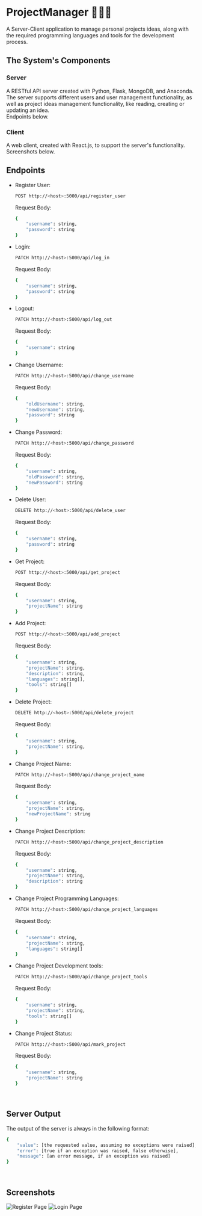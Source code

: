 # ProjectManager 🧑🏻‍💼
A Server-Client application to manage personal projects ideas, along with the required programming languages and tools for the development process.


## The System's Components
### Server
A RESTful API server created with Python, Flask, MongoDB, and Anaconda.
<br>
The server supports different users and user management functionality, as well as project ideas management functionality, like reading, creating or updating an idea.
<br>
Endpoints below.

### Client
A web client, created with React.js, to support the server's functionality.
<br>
Screenshots below.


## Endpoints
* Register User:
    ```bash
    POST http://<host>:5000/api/register_user
    ```

    Request Body:
    ```bash
    {
        "username": string,
        "password": string
    }
    ```

* Login:
    ```bash
    PATCH http://<host>:5000/api/log_in
    ```
    Request Body:
    ```bash
    {
        "username": string,
        "password": string
    }
    ```

* Logout:
    ```bash
    PATCH http://<host>:5000/api/log_out
    ```
    Request Body:
    ```bash
    {
        "username": string
    }
    ```

* Change Username:
    ```bash
    PATCH http://<host>:5000/api/change_username
    ```
    Request Body:
    ```bash
    {
        "oldUsername": string,
        "newUsername": string,
        "password": string
    }
    ```

* Change Password:
    ```bash
    PATCH http://<host>:5000/api/change_password
    ```
    Request Body:
    ```bash
    {
        "username": string,
        "oldPassword": string,
        "newPassword": string
    }
    ```

* Delete User:
    ```bash
    DELETE http://<host>:5000/api/delete_user
    ```
    Request Body:
    ```bash
    {
        "username": string,
        "password": string
    }
    ```

* Get Project:
    ```bash
    POST http://<host>:5000/api/get_project
    ```
    Request Body:
    ```bash
    {
        "username": string,
        "projectName": string
    }
    ```

* Add Project:
    ```bash
    POST http://<host>:5000/api/add_project
    ```
    Request Body:
    ```bash
    {
        "username": string,
        "projectName": string,
        "description": string,
        "languages": string[],
        "tools": string[]
    }
    ```

* Delete Project:
    ```bash
    DELETE http://<host>:5000/api/delete_project
    ```
    Request Body:
    ```bash
    {
        "username": string,
        "projectName": string,
    }
    ```

* Change Project Name:
    ```bash
    PATCH http://<host>:5000/api/change_project_name
    ```
    Request Body:
    ```bash
    {
        "username": string,
        "projectName": string,
        "newProjectName": string
    }
    ```

* Change Project Description:
    ```bash
    PATCH http://<host>:5000/api/change_project_description
    ```
    Request Body:
    ```bash
    {
        "username": string,
        "projectName": string,
        "description": string
    }
    ```

* Change Project Programming Languages:
    ```bash
    PATCH http://<host>:5000/api/change_project_languages
    ```
    Request Body:
    ```bash
    {
        "username": string,
        "projectName": string,
        "languages": string[]
    }
    ```

* Change Project Development tools:
    ```bash
    PATCH http://<host>:5000/api/change_project_tools
    ```
    Request Body:
    ```bash
    {
        "username": string,
        "projectName": string,
        "tools": string[]
    }
    ```

* Change Project Status:
    ```bash
    PATCH http://<host>:5000/api/mark_project
    ```
    Request Body:
    ```bash
    {
        "username": string,
        "projectName": string
    }
    ```
<br>

## Server Output
The output of the server is always in the following format:

```bash
{
    "value": [the requested value, assuming no exceptions were raised],
    "error": [true if an exception was raised, false otherwise],
    "message": [an error message, if an exception was raised]
}
```
<br>

## Screenshots

![Register Page](Screenshots/register.png)
![Login Page](Screenshots/login.png)


